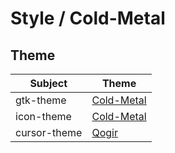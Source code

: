 

# Style / Cold-Metal


## Theme

| Subject | Theme |
| --- | --- |
| gtk-theme | [Cold-Metal](https://github.com/SethStormR/Cold-Metal) |
| icon-theme | [Cold-Metal](https://github.com/SethStormR/Cold-Metal) |
| cursor-theme | [Qogir](https://github.com/vinceliuice/Qogir-icon-theme/tree/master/src/cursors) |
